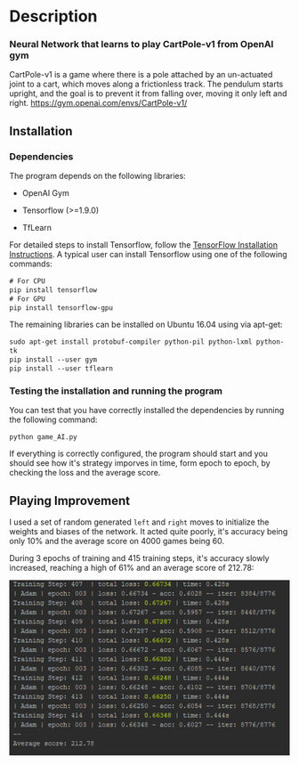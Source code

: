 # Description
### Neural Network that learns to play CartPole-v1 from OpenAI gym

CartPole-v1 is a game where there is a pole attached by an un-actuated joint to a cart,
which moves along a frictionless track. The pendulum starts upright, and the goal is to prevent it from falling over,
moving it only left and right.
https://gym.openai.com/envs/CartPole-v1/

## Installation
### Dependencies
The program depends on the following libraries:

- OpenAI Gym

- Tensorflow (>=1.9.0)

- TfLearn

For detailed steps to install Tensorflow, follow the [TensorFlow Installation Instructions](https://www.tensorflow.org/install/). A typical user can install Tensorflow using one of the following commands:

```
# For CPU
pip install tensorflow
# For GPU
pip install tensorflow-gpu
```

The remaining libraries can be installed on Ubuntu 16.04 using via apt-get:

```
sudo apt-get install protobuf-compiler python-pil python-lxml python-tk
pip install --user gym
pip install --user tflearn
```

### Testing the installation and running the program

You can test that you have correctly installed the dependencies by running the following command:

```
python game_AI.py
```

If everything is correctly configured, the program should start and you should see how it's strategy imporves in time, form epoch to epoch, by checking the loss and the average score.

## Playing Improvement


I used a set of random generated ``left`` and ``right`` moves to initialize the weights and biases of the network. It acted quite poorly, it's accuracy being only 10% and the average score on 4000 games being 60.

During 3 epochs of training and 415 training steps, it's accuracy slowly increased, reaching a high of 61% and an average score of 212.78:


![](https://github.com/chiriacandrei25/Game-playing-AI/blob/master/Capture2.PNG)

